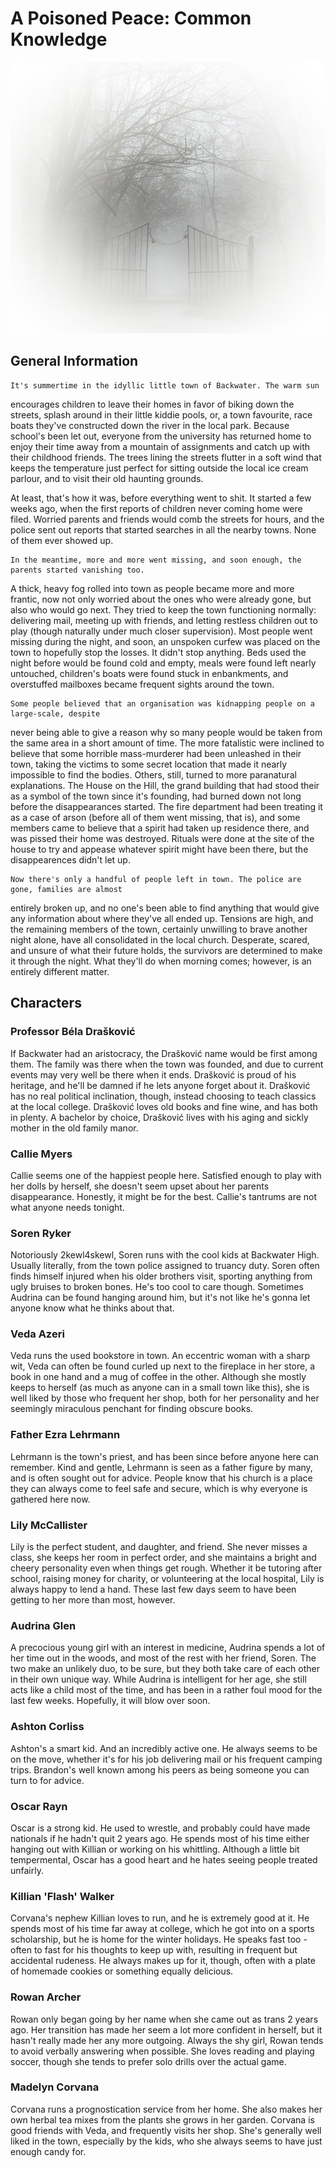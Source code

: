 # A Poisoned Peace: Common Knowledge

![](../resources/fog_vignette_2.jpg)

## General Information

    It's summertime in the idyllic little town of Backwater. The warm sun 
encourages children to leave their homes in favor of biking down the streets,
splash around in their little kiddie pools, or, a town favourite, race boats 
they've constructed down the river in the local park. Because school's been let
out, everyone from the university has returned home to enjoy their time away from
a mountain of assignments and catch up with their childhood friends. The trees lining
the streets flutter in a soft wind that keeps the temperature just perfect for sitting
outside the local ice cream parlour, and to visit their old haunting grounds.
  
   At least, that's how it was, before everything went to shit. It started a few weeks
ago, when the first reports of children never coming home were filed. Worried parents
and friends would comb the streets for hours, and the police sent out reports that started 
searches in all the nearby towns. None of them ever showed up.
    
    In the meantime, more and more went missing, and soon enough, the parents started vanishing too.
A thick, heavy fog rolled into town as people became more and more frantic, now not only worried 
about the ones who were already gone, but also who would go next. They tried to keep the town 
functioning normally: delivering mail, meeting up with friends, and letting restless children out
to play (though naturally under much closer supervision). Most people went missing during the night,
and soon, an unspoken curfew was placed on the town to hopefully stop the losses. It didn't stop
anything. Beds used the night before would be found cold and empty, meals were found left
nearly untouched, children's boats were found stuck in enbankments, and overstuffed mailboxes became
frequent sights around the town.
    
    Some people believed that an organisation was kidnapping people on a large-scale, despite
never being able to give a reason why so many people would be taken from the same area in a short
amount of time. The more fatalistic were inclined to believe that some horrible mass-murderer had 
been unleashed in their town, taking the victims to some secret location that made it nearly impossible
to find the bodies. Others, still, turned to more paranatural explanations. The House on the Hill, the
grand building that had stood their as a symbol of the town since it's founding, had burned down not long
before the disappearances started. The fire department had been treating it as a case of arson (before all
of them went missing, that is), and some members came to believe that a spirit had taken up residence there,
and was pissed their home was destroyed. Rituals were done at the site of the house to try and appease whatever
spirit might have been there, but the disappearences didn't let up.  

    Now there's only a handful of people left in town. The police are gone, families are almost
entirely broken up, and no one's been able to find anything that would give any information about
where they've all ended up. Tensions are high, and the remaining members of the town, certainly 
unwilling to brave another night alone, have all consolidated in the local church. Desperate, scared,
and unsure of what their future holds, the survivors are determined to make it through the night. What
they'll do when morning comes; however, is an entirely different matter. 

## Characters

### Professor Béla Drašković

If Backwater had an aristocracy, the Drašković name would be first
among them.  The family was there when the town was founded, and due to current
events may very well be there when it ends.  Drašković is proud of his heritage,
and he'll be damned if he lets anyone forget about it.  Drašković has no
real political inclination, though, instead choosing to teach classics at the
local college.  Drašković loves old books and fine wine, and has both in
plenty. A bachelor by choice, Drašković lives with his aging and sickly mother
in the old family manor.

### Callie Myers

Callie seems one of the happiest people here. Satisfied enough to play with her
dolls by herself, she doesn't seem upset about her parents disappearance.
Honestly, it might be for the best. Callie's tantrums are not what anyone needs
tonight.

### Soren Ryker

Notoriously 2kewl4skewl, Soren runs with the cool kids at Backwater High.
Usually literally, from the town police assigned to truancy duty. Soren often
finds himself injured when his older brothers visit, sporting anything from
ugly bruises to broken bones. He's too cool to care though. Sometimes Audrina can
be found hanging around him, but it's not like he's gonna let anyone know what
he thinks about that.

### Veda Azeri

Veda runs the used bookstore in town. An eccentric woman with a sharp wit,
Veda can often be found curled up next to the fireplace in her store, a book
in one hand and a mug of coffee in the other. Although she mostly keeps to
herself (as much as anyone can in a small town like this), she is well liked by
those who frequent her shop, both for her personality and her seemingly
miraculous penchant for finding obscure books.

### Father Ezra Lehrmann

Lehrmann is the town's priest, and has been since before anyone here can
remember. Kind and gentle, Lehrmann is seen as a father figure by many, and
is often sought out for advice. People know that his church is a place they can
always come to feel safe and secure, which is why everyone is gathered here
now.

### Lily McCallister

Lily is the perfect student, and daughter, and friend. She never misses
a class, she keeps her room in perfect order, and she maintains a bright and
cheery personality even when things get rough. Whether it be tutoring after
school, raising money for charity, or volunteering at the local hospital,
Lily is always happy to lend a hand. These last few days seem to have been
getting to her more than most, however.

### Audrina Glen

A precocious young girl with an interest in medicine, Audrina spends a lot of her
time out in the woods, and most of the rest with her friend, Soren. The two
make an unlikely duo, to be sure, but they both take care of each other in
their own unique way. While Audrina is intelligent for her age, she still acts
like a child most of the time, and has been in a rather foul mood for the last
few weeks. Hopefully, it will blow over soon.

### Ashton Corliss

Ashton's a smart kid. And an incredibly active one.
He always seems to be on the move, whether it's for his
job delivering mail or his frequent camping trips. Brandon's
well known among his peers as being someone you can turn to
for advice. 

### Oscar Rayn

Oscar is a strong kid. He used to wrestle, and probably could have made nationals
if he hadn't quit 2 years ago. He spends most of his time either hanging out
with Killian or working on his whittling. Although a little bit tempermental,
Oscar has a good heart and he hates seeing people treated unfairly.

### Killian 'Flash' Walker

Corvana's nephew Killian loves to run, and he is extremely good at it. He spends
most of his time far away at college, which he got into on a sports
scholarship, but he is home for the winter holidays. He speaks fast too - often
to fast for his thoughts to keep up with, resulting in frequent but accidental
rudeness. He always makes up for it, though, often with a plate of homemade
cookies or something equally delicious.

### Rowan Archer

Rowan only began going by her name when she came out as trans 2 years ago.
Her transition has made her seem a lot more confident in herself, but
it hasn't really made her any more outgoing. Always the shy girl, Rowan
tends to avoid verbally answering when possible. She loves reading and
playing soccer, though she tends to prefer solo drills over the actual game.

### Madelyn Corvana

Corvana runs a prognostication service from her home. She also makes 
her own herbal tea mixes from the plants she grows in her garden.
Corvana is good friends with Veda, and frequently visits her shop.
She's generally well liked in the town, especially by the kids, who
she always seems to have just enough candy for.
